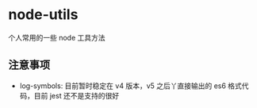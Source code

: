 # node-utils

个人常用的一些 node 工具方法

## 注意事项

-   log-symbols: 目前暂时稳定在 v4 版本，v5 之后丫直接输出的 es6 格式代码，目前 jest 还不是支持的很好
